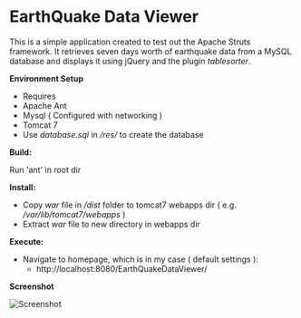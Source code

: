 EarthQuake Data Viewer
==============================

This is a simple application created to test out the Apache Struts framework. It retrieves seven days worth of earthquake data from a MySQL database and displays it using jQuery and the plugin *tablesorter*. 


**Environment Setup**
 *  Requires
   * Apache Ant
   * Mysql ( Configured with networking )
   * Tomcat 7
 * Use *database.sql* in *<root>/res/* to create the database

**Build:**

  Run 'ant' in root dir

**Install:**

 * Copy *war* file in *<root>/dist* folder to tomcat7 webapps dir ( e.g. */var/lib/tomcat7/webapps* )
 * Extract *war* file to new directory in webapps dir

**Execute:**

 * Navigate to homepage, which is in my case ( default settings ):
   * http://localhost:8080/EarthQuakeDataViewer/

**Screenshot**

![Screenshot](https://lh3.googleusercontent.com/-Ly7sf_xEUQo/UHpvS2WJbpI/AAAAAAAAAKI/FCMLVrbOdvk/s640/screenshot.png)

